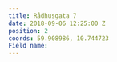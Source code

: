 ```yaml
---
title: Rådhusgata 7
date: 2018-09-06 12:25:00 Z
position: 2
coords: 59.908986, 10.744723
Field name: 
---
```


